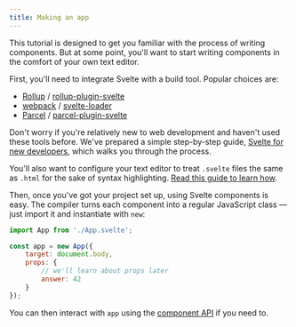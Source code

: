 ```yaml
---
title: Making an app
---
```


This tutorial is designed to get you familiar with the process of writing components. But at some point, you'll want to start writing components in the comfort of your own text editor.

First, you'll need to integrate Svelte with a build tool. Popular choices are:

* [Rollup](https://rollupjs.org) / [rollup-plugin-svelte](https://github.com/rollup/rollup-plugin-svelte)
* [webpack](https://webpack.js.org/) / [svelte-loader](https://github.com/sveltejs/svelte-loader)
* [Parcel](https://parceljs.org/) / [parcel-plugin-svelte](https://github.com/DeMoorJasper/parcel-plugin-svelte)

Don't worry if you're relatively new to web development and haven't used these tools before. We've prepared a simple step-by-step guide, [Svelte for new developers](blog/svelte-for-new-developers), which walks you through the process.

You'll also want to configure your text editor to treat `.svelte` files the same as `.html` for the sake of syntax highlighting. [Read this guide to learn how](blog/setting-up-your-editor).

Then, once you've got your project set up, using Svelte components is easy. The compiler turns each component into a regular JavaScript class — just import it and instantiate with `new`:

```js
import App from './App.svelte';

const app = new App({
	target: document.body,
	props: {
		// we'll learn about props later
		answer: 42
	}
});
```

You can then interact with `app` using the [component API](docs#Client-side_component_API) if you need to.
